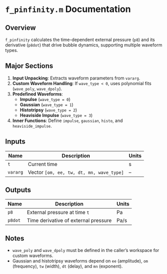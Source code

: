 # `f_pinfinity.m` Documentation

## Overview
`f_pinfinity` calculates the time-dependent external pressure (`p8`) and its derivative (`p8dot`) that drive bubble dynamics, supporting multiple waveform types.

## Major Sections
1. **Input Unpacking**: Extracts waveform parameters from `vararg`.
2. **Custom Waveform Handling**: If `wave_type < 0`, uses polynomial fits (`wave_poly`, `wave_dpoly`).
3. **Predefined Waveforms**:
   - **Impulse** (`wave_type = 0`)
   - **Gaussian** (`wave_type = 1`)
   - **Histotripsy** (`wave_type = 2`)
   - **Heaviside Impulse** (`wave_type = 3`)
4. **Inner Functions**: Define `impulse`, `gaussian`, `histo`, and `heaviside_impulse`.

## Inputs

| Name        | Description                                     | Units   |
|-------------|-------------------------------------------------|---------|
| `t`         | Current time                                   | s       |
| `vararg`    | Vector `[om, ee, tw, dt, mn, wave_type]`       | –       |

## Outputs

| Name     | Description                                 | Units   |
|----------|---------------------------------------------|---------|
| `p8`     | External pressure at time `t`               | Pa      |
| `p8dot`  | Time derivative of external pressure        | Pa/s    |

## Notes
- `wave_poly` and `wave_dpoly` must be defined in the caller’s workspace for custom waveforms.
- Gaussian and histotripsy waveforms depend on `ee` (amplitude), `om` (frequency), `tw` (width), `dt` (delay), and `mn` (exponent).
